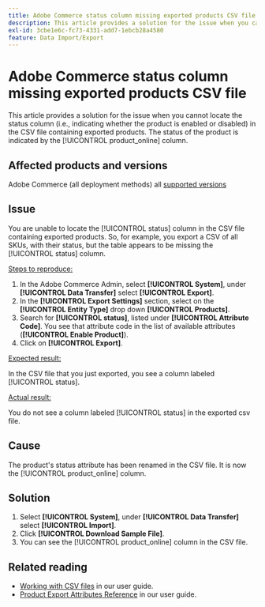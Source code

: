 ```yaml
---
title: Adobe Commerce status column missing exported products CSV file
description: This article provides a solution for the issue when you cannot locate the status column in the CSV file containing exported products.
exl-id: 3cbe1e6c-fc73-4331-add7-1ebcb28a4580
feature: Data Import/Export
---
```

# Adobe Commerce status column missing exported products CSV file 

This article provides a solution for the issue when you cannot locate the status column (i.e., indicating whether the product is enabled or disabled) in the CSV file containing exported products. The status of the product is indicated by the [!UICONTROL product_online] column.

## Affected products and versions

Adobe Commerce (all deployment methods) all [supported versions](https://www.adobe.com/content/dam/cc/en/legal/terms/enterprise/pdfs/Adobe-Commerce-Software-Lifecycle-Policy.pdf)

## Issue

You are unable to locate the [!UICONTROL status] column in the CSV file containing exported products. So, for example, you export a CSV of all SKUs, with their status, but the table appears to be missing the [!UICONTROL status] column. 

<u>Steps to reproduce:</u>

1. In the Adobe Commerce Admin, select **[!UICONTROL System]**, under **[!UICONTROL Data Transfer]** select **[!UICONTROL Export]**.
1. In the **[!UICONTROL Export Settings]** section, select on the **[!UICONTROL Entity Type]** drop down **[!UICONTROL Products]**.
1. Search for **[!UICONTROL status]**, listed under **[!UICONTROL Attribute Code]**. You see that attribute code in the list of available attributes (**[!UICONTROL Enable Product]**).
1. Click on **[!UICONTROL Export]**.

<u>Expected result:</u>

In the CSV file that you just exported, you see a column labeled [!UICONTROL status].

<u>Actual result:</u>

You do not see a column labeled [!UICONTROL status] in the exported csv file.  

## Cause

The product's status attribute has been renamed in the CSV file. It is now the [!UICONTROL product_online] column.

## Solution

1. Select **[!UICONTROL System]**, under **[!UICONTROL Data Transfer]** select **[!UICONTROL Import]**.
1. Click **[!UICONTROL Download Sample File]**.
1. You can see the [!UICONTROL product_online] column in the CSV file.

## Related reading

* [Working with CSV files](https://docs.magento.com/user-guide/system/data-csv.html) in our user guide.
* [Product Export Attributes Reference](https://docs.magento.com/user-guide/system/data-attributes-product.html) in our user guide.

